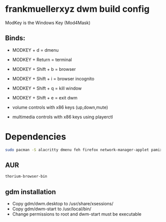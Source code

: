 # frankmuellerxyz dwm build config

ModKey is the Windows Key (Mod4Mask)

## Binds:
+ MODKEY + d 			= dmenu
+ MODKEY + Return 	    = terminal
+ MODKEY + Shift + b 	= browser
+ MODKEY + Shift + i	= browser incognito

+ MODKEY + Shift + q 	= kill window
+ MODKEY + Shift + e 	= exit dwm

+ volume controls with x86 keys (up,down,mute)
+ multimedia controls with x86 keys using playerctl

# Dependencies

```sh
sudo pacman -S alacritty dmenu feh firefox network-manager-applet pamixer picom playerctl ttf-hack xorg
```
## AUR

```sh
thorium-browser-bin
```


## gdm installation

+ Copy gdm/dwm.desktop to /usr/share/xsessions/
+ Copy gdm/dwm-start to   /usr/local/bin/
+ Change permissions to root and dwm-start must be executable
